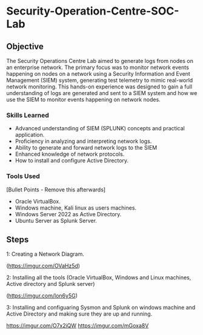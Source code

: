 # Security-Operation-Centre-SOC-Lab

## Objective

The Security Operations Centre Lab aimed to generate logs from nodes on an enterprise network. The primary focus was to monitor network events happening on nodes on a network using a Security Information and Event Management (SIEM) system, generating test telemetry to mimic real-world network monitoring. This hands-on experience was designed to gain a full understanding of logs are generated and sent to a SIEM system and how we use the SIEM to monitor events happening on network nodes.

### Skills Learned

- Advanced understanding of SIEM (SPLUNK) concepts and practical application.
- Proficiency in analyzing and interpreting network logs.
- Ability to generate and forward network logs to the SIEM
- Enhanced knowledge of network protocols.
- How to install and configure Active Directory.

### Tools Used
[Bullet Points - Remove this afterwards]
- Oracle VirtualBox.
- Windows machine, Kali linux as users machines.
- Windows Server 2022 as Active Directory.
- Ubuntu Server as Splunk Server.

## Steps
1: Creating a Network Diagram.


(https://imgur.com/OVaHz5d)

2: Installing all the tools (Oracle VirtualBox, Windows and Linux machines, Active directory and Splunk server)

(https://imgur.com/lon6y5G)

3: Installing and configuaring Sysmon and Splunk on windows machine and Active Directory and making sure they are up and running.

https://imgur.com/O7x2iQW https://imgur.com/mGoxa8V








